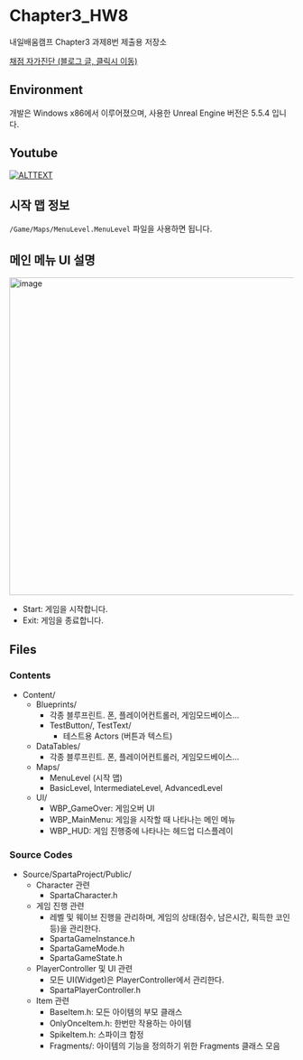 # Chapter3_HW8
내일배움캠프 Chapter3 과제8번 제출용 저장소

[채점 자가진단 (블로그 글, 클릭시 이동)]()


## Environment

개발은 Windows x86에서 이루어졌으며, 사용한 Unreal Engine 버전은 5.5.4 입니다.


## Youtube
[![ALTTEXT](https://img.youtube.com/vi/ISnB9HKyhkM/0.jpg)](https://www.youtube.com/watch?v=ISnB9HKyhkM)


## 시작 맵 정보
`/Game/Maps/MenuLevel.MenuLevel` 파일을 사용하면 됩니다.


## 메인 메뉴 UI 설명

<img width="696" height="563" alt="image" src="https://github.com/user-attachments/assets/704ed5ad-99a5-492f-80be-76436888cf14" />

* Start: 게임을 시작합니다.
* Exit: 게임을 종료합니다.

## Files

### Contents
- Content/
  * Blueprints/
    - 각종 블루프린트. 폰, 플레이어컨트롤러, 게임모드베이스...
    - TestButton/, TestText/
      * 테스트용 Actors (버튼과 텍스트)
  * DataTables/
    - 각종 블루프린트. 폰, 플레이어컨트롤러, 게임모드베이스...
  * Maps/
    - MenuLevel (시작 맵)
    - BasicLevel, IntermediateLevel, AdvancedLevel
  * UI/
    - WBP_GameOver: 게임오버 UI
    - WBP_MainMenu: 게임을 시작할 때 나타나는 메인 메뉴
    - WBP_HUD: 게임 진행중에 나타나는 헤드업 디스플레이
  

### Source Codes

- Source/SpartaProject/Public/
  * Character 관련
    - SpartaCharacter.h
  * 게임 진행 관련
    - 레벨 및 웨이브 진행을 관리하며, 게임의 상태(점수, 남은시간, 획득한 코인 등)을 관리한다.
    - SpartaGameInstance.h
    - SpartaGameMode.h
    - SpartaGameState.h
  * PlayerController 및 UI 관련
    - 모든 UI(Widget)은 PlayerController에서 관리한다.
    - SpartaPlayerController.h
  * Item 관련
    - BaseItem.h: 모든 아이템의 부모 클래스
    - OnlyOnceItem.h: 한번만 작용하는 아이템
    - SpikeItem.h: 스파이크 함정
    - Fragments/: 아이템의 기능을 정의하기 위한 Fragments 클래스 모음
